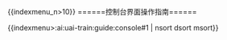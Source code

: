 {{indexmenu_n>10}}
======控制台界面操作指南======

{{indexmenu>:ai:uai-train:guide:console#1 | nsort dsort msort}}